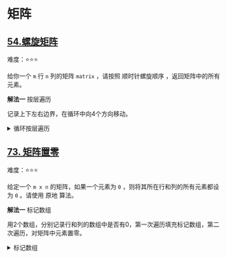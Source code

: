 # 矩阵

## [54.螺旋矩阵](https://leetcode.cn/problems/spiral-matrix)

难度：⭐️⭐️⭐️

给你一个 `m` 行 `n` 列的矩阵 `matrix` ，请按照 顺时针螺旋顺序 ，返回矩阵中的所有元素。

**解法一** 按层遍历

记录上下左右边界，在循环中向4个方向移动。

<details>
  <summary>循环按层遍历</summary>
  
  ```java
  public List<Integer> spiralOrder(int[][] matrix) {
        int left = 0;
        int top = 0;
        int right = matrix[0].length - 1;
        int bottom = matrix.length - 1;
        List<Integer> list = new ArrayList<>();
        int count = matrix.length * matrix[0].length;
        while (true) {
            // right
            for (int i = left; i <= right; i++) {
                list.add(matrix[top][i]);
            }
            if (++top > bottom) break;
            // bottom
            for (int i = top; i <= bottom; i++) {
                list.add(matrix[i][right]);
            }
            if (--right < left) break;
            // left
            for (int i = right; i >= left; i--) {
                list.add(matrix[bottom][i]);
            }
            if (--bottom < top) break;
            // up
            for (int i = bottom; i >= top; i--) {
                list.add(matrix[i][left]);
            }
            if (++left > right) break;
        }
        return list;
    }
  ```
</details>

## [73. 矩阵置零](https://leetcode.cn/problems/set-matrix-zeroes)

难度：⭐️⭐️⭐️

给定一个 `m x n` 的矩阵，如果一个元素为 `0` ，则将其所在行和列的所有元素都设为 `0` 。请使用 原地 算法。

**解法一** 标记数组

用2个数组，分别记录行和列的数组中是否有0，第一次遍历填充标记数组，第二次遍历，对矩阵中元素置零。

<details>
  <summary>标记数组</summary>

  ```java
    public void setZeroes(int[][] matrix) {
        int row = matrix.length;
        int col = matrix[0].length;
        boolean[] r = new boolean[row];
        boolean[] c = new boolean[col];
        for (int i = 0; i < row; i++) {
            for (int j = 0; j < col; j++) {
                if (matrix[i][j] == 0) {
                    r[i] = true;
                    c[j] = true;
                }
            }
        }
        for (int i = 0; i < row; i++) {
            for (int j = 0; j < col; j++) {
                if (r[i] || c[j]) {
                    matrix[i][j] = 0;
                }
            }
        }
    }
  ```
</details>

